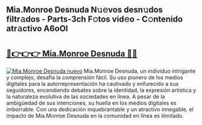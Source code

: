 ## Mia.Monroe Desnuda N𝚞𝚎vos desn𝚞dos filtr𝚊dos - Parts-3ch F𝚘tos vid𝚎o - C𝚘ntenido atr𝚊ctivo A6oOl

# <h2><a href="http://mb0fyx.tromn.icu/?c=Mia.Monroe+Desnuda">🔗👉👉👉 Mia.Monroe Desnuda 🔗🔗</a></h2>

[![Mia.Monroe Desnuda nuevo](https://i.imgur.com/pEAQMta.gif)](http://mb0fyx.tromn.icu/?c=Mia.Monroe+Desnuda)
Mia.Monroe Desnuda, un individuo intrigante y complejo, desafía la comprensión fácil. Su uso pionero de los medios digitales para la autorrepresentación ha cautivado y enfurecido a sus seguidores, encendiendo debates sobre la identidad, la expresión artística y la naturaleza evolutiva de las sociedades en línea. A pesar de la ambigüedad de sus intenciones, su huella en los medios digitales es imborrable. Con una dedicación inquebrantable y un atractivo innegable, el impacto de Mia.Monroe Desnuda en la comunidad en línea es ilimitado.
